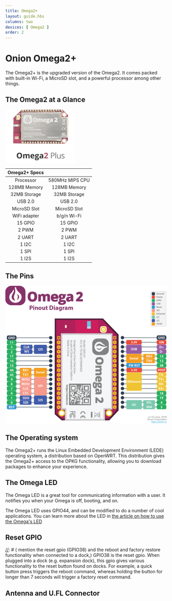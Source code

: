 ```yaml
---
title: Omega2+
layout: guide.hbs
columns: two
devices: [ Omega2 ]
order: 2
---
```


# Onion Omega2+

The Omega2+ is the upgraded version of the Omega2. It comes packed with built-in Wi-Fi, a MicroSD slot, and a powerful processor among other things.

## The Omega2 at a Glance

![omega2Plus](../img/omega-2p-pic.png)

| Omega2+ Specs  | |
| :-------------: | :-------------:  |
| Processor | 580MHz MIPS CPU  |
| 128MB Memory | 128MB Memory  |
|  32MB Storage | 32MB Storage  |
| USB 2.0 | USB 2.0  |
| MicroSD Slot | MicroSD Slot  |
| WiFi adapter | b/g/n Wi-Fi  |
| 15 GPIO | 15 GPIO  |
| 2 PWM | 2 PWM  |
| 2 UART | 2 UART  |
| 1 I2C | 1 I2C  |
| 1 SPI |  1 SPI   |
| 1 I2S | 1 I2S  |

## The Pins

![pinout](../img/omega-2-pinout-diagram.png)

[//]: # (LATER: include section on the 50pin connector)


## The Operating system

[//]: # (Linux operating system: LEDE blah blah)
The Omega2+ runs the Linux Embedded Development Environment (LEDE) operating system, a distribution based on OpenWRT. This distribution gives the Omega2+ access to the OPKG functionality, allowing you to download packages to enhance your experience.

## The Omega LED

[//]: # ( Info on the Omega LED, state that it uses GPIO44, link to Omega LED article)

The Omega LED is a great tool for communicating information with a user. It notifies you when your Omega is off, booting, and on.

The Omega LED uses GPIO44, and can be modified to do a number of cool applications. You can learn more about the LED in [the article on how to use the Omega's LED](../../Doing-Stuff/The-Omega-LED)

## Reset GPIO

[//]: # ( mention the reset gpio (GPIO38) and the reboot and factory restore functionality when connected to a dock,)
GPIO38 is the reset gpio. When plugged into a dock (e.g. expansion dock), this gpio gives various functionality to the reset button found on docks. For example, a quick button press triggers the reboot command, whereas holding the button for longer than 7 seconds will trigger a factory reset command.

[//]: # ( leave this out for now)
[//]: # ( ## MicroSD Card Slot)

[//]: # ( little explanation of the MicroSD Slot)
[//]: # ( images & explanation of proper sd card insertion and removal)

## Antenna and U.FL Connector

[//]: # ( Description of SMT antenna used on the Omega, mention that it's directional, have a diagram of the directionality)
[//]: # ( Describe that U.FL connector can be used to connect other, bigger antennas)

[//]: # ( leave this out for now)
[//]: # (## Mechanical Drawing)

[//]: # ( insert mechanical drawing image, link to repo)
